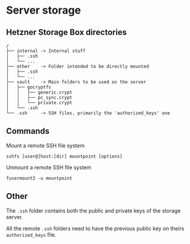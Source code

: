 # Server storage

## Hetzner Storage Box directories

```
/
├── internal -> Internal stuff
│   ├── .ssh
│   └── ...
├── other    -> Folder intended to be directly mounted
│   ├── .ssh
│   └── ...
├── vault    -> Main folders to be used on the server
│   ├── gocryptfs
│   │   ├── generic.crypt
│   │   ├── pc_sync.crypt 
│   │   └── private.crypt
│   └── .ssh
└── .ssh     -> SSH files, primarily the 'authorized_keys' one
```

## Commands

Mount a remote SSH file system

`sshfs [user@]host:[dir] mountpoint [options]`

Unmount a remote SSH file system

`fusermount3 -u mountpoint`

## Other

The `.ssh` folder contains both the public and private keys of the storage server.

All the remote `.ssh` folders need to have the previous public key on theirs `authorized_keys` file.
